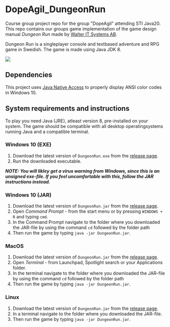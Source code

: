 # DopeAgil_DungeonRun
Course group project repo for the group "DopeAgil" attending STI Java20.
This repo contains our groups game implementation of the game design manual *Dungeon Run* made by [Walter IT Systems AB](http://walterit.se/).

Dungeon Run is a singleplayer console and textbased adventure and RPG game in Swedish.
The game is made using Java JDK 8.

![](http://obstrom.com/github/dungeonrun/DungeonRun2.gif)

## Dependencies
This project uses [Java Native Access](https://github.com/java-native-access/jna) to properly display ANSI color codes in Windows 10.

## System requirements and instructions
To play you need Java (JRE), atleast version 8, pre-installed on your system. The game should be compatible with all desktop operatingsystems running Java and a compatible terminal.

### Windows 10 (EXE)
1. Download the latest version of `DungeonRun.exe` from the [release page](https://github.com/obstrom/DopeAgil_DungeonRun/releases/).
2. Run the downloaded executable.

***NOTE: You will likley get a virus warning from Windows, since this is an unsigned exe-file. If you feel uncomfortable with this, follow the JAR instructions instead.***

### Windows 10 (JAR)
1. Download the latest version of `DungeonRun.jar` from the [release page](https://github.com/obstrom/DopeAgil_DungeonRun/releases/).
2. Open *Command Prompt* - from the start menu or by pressing `WINDOWS + R` and typing `cmd`.
3. In the Command Prompt navigate to the folder where you downloaded the JAR-file by using the command `cd` followed by the folder path
4. Then run the game by typing `java -jar DungeonRun.jar`.

### MacOS
1. Download the latest version of `DungeonRun.jar` from the [release page](https://github.com/obstrom/DopeAgil_DungeonRun/releases/).
2. Open *Terminal* - from Launchpad, Spotlight search or your Applications folder.
3. In the terminal navigate to the folder where you downloaded the JAR-file by using the command `cd` followed by the folder path
4. Then run the game by typing `java -jar DungeonRun.jar`.

### Linux
1. Download the latest version of `DungeonRun.jar` from the [release page](https://github.com/obstrom/DopeAgil_DungeonRun/releases/).
2. In a terminal navigate to the folder where you downloaded the JAR-file.
3. Then run the game by typing `java -jar DungeonRun.jar`.

